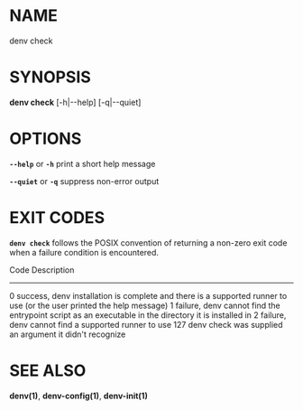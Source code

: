 # NAME

denv check

# SYNOPSIS

**denv check** [-h|--help] [-q|--quiet]

# OPTIONS

**`--help`** or **`-h`** print a short help message

**`--quiet`** or **`-q`** suppress non-error output

# EXIT CODES

**`denv check`** follows the POSIX convention of returning a non-zero exit code when a
failure condition is encountered.

Code Description
---- --------------------------------------------------------------------------------------------------------------------
0    success, denv installation is complete and there is a supported runner to use (or the user printed the help message)
1    failure, denv cannot find the entrypoint script as an executable in the directory it is installed in
2    failure, denv cannot find a supported runner to use
127  denv check was supplied an argument it didn't recognize

# SEE ALSO

**denv(1)**, **denv-config(1)**, **denv-init(1)**

